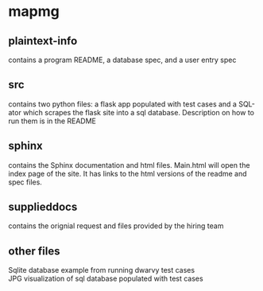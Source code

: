 # mapmg


## plaintext-info
contains a program README, a database spec, and a user entry spec
## src
contains two python files: a flask app populated with test cases and a SQL-ator which scrapes the flask site into a sql database. Description on how to run them is in the README

## sphinx
contains the Sphinx documentation and html files. Main.html will open the index page of the site.
It has links to the html versions of the readme and spec files.
## supplieddocs
contains the orignial request and files provided by the hiring team

## other files
Sqlite database example from running dwarvy test cases  
JPG visualization of sql database populated with test cases
